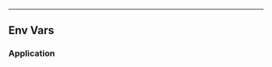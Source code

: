 <!-- Space: Projects -->
<!-- Parent: AnsibleRoleTemplate -->
<!-- Title: EnvVars AnsibleRoleTemplate -->
<!-- Label: AnsibleRoleTemplate -->
<!-- Label: Project -->
<!-- Label: EnvVars -->
<!-- Include: disclaimer.md -->
<!-- Include: ac:toc -->

---

## Env Vars

### Application
